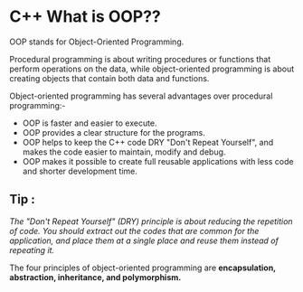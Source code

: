 # C++ What is OOP??
 OOP stands for Object-Oriented Programming.

Procedural programming is about writing procedures or functions that perform operations on the data, while object-oriented programming is about creating objects that contain both data and functions.

Object-oriented programming has several advantages over procedural programming:-
* OOP is faster and easier to execute.
* OOP provides a clear structure for the programs.
* OOP helps to keep the C++ code DRY "Don't Repeat Yourself", and makes the code easier to maintain, modify and debug.
* OOP makes it possible to create full reusable applications with less code and shorter development time.

## **Tip** : 
*The "Don't Repeat Yourself" (DRY) principle is about reducing the repetition of code. You should extract out the codes that are common for the application, and place them at a single place and reuse them instead of repeating it.*

The four principles of object-oriented programming are **encapsulation, abstraction, inheritance, and polymorphism.**
